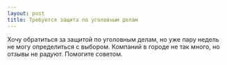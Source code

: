 ```yaml
---
layout: post 
title: Требуется защита по уголовным делам 
--- 
```

Хочу обратиться за защитой по уголовным делам, но уже пару недель не могу определиться с выбором. Компаний в городе не так много, но отзывы не радуют. Помогите советом.
